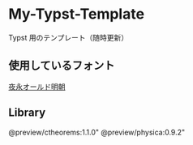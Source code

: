 # My-Typst-Template
Typst 用のテンプレート（随時更新）

## 使用しているフォント
[夜永オールド明朝](https://booth.pm/ja/items/3489185)

## Library
@preview/ctheorems:1.1.0"
@preview/physica:0.9.2"
